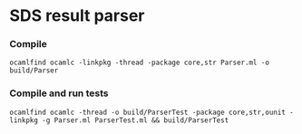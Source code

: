 # SDS result parser

### Compile
```
ocamlfind ocamlc -linkpkg -thread -package core,str Parser.ml -o build/Parser
```

### Compile and run tests
```
ocamlfind ocamlc -thread -o build/ParserTest -package core,str,ounit -linkpkg -g Parser.ml ParserTest.ml && build/ParserTest
```
